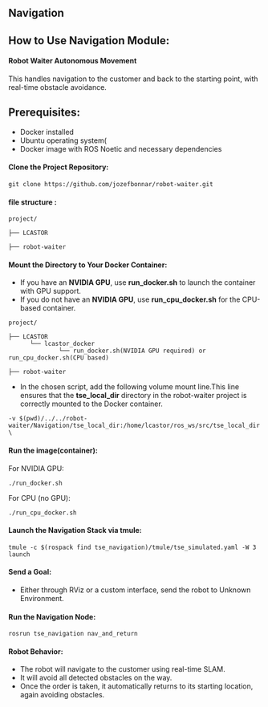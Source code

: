 ## Navigation 
## How to Use Navigation Module:
#### Robot Waiter Autonomous Movement

This handles navigation to the customer and back to the starting point, with real-time obstacle avoidance.

## Prerequisites:

- Docker installed
- Ubuntu operating system(
- Docker image with ROS Noetic and necessary dependencies

#### Clone the Project Repository:
~~~
git clone https://github.com/jozefbonnar/robot-waiter.git
~~~
#### file structure :
~~~
project/

├── LCASTOR

├── robot-waiter
~~~
#### Mount the Directory to Your Docker Container:

- If you have an **NVIDIA GPU**, use **run_docker.sh** to launch the container with GPU support.
- If you do not have an **NVIDIA GPU**, use **run_cpu_docker.sh** for the CPU-based container.

~~~
project/

├── LCASTOR
      └── lcastor_docker
              └── run_docker.sh(NVIDIA GPU required) or run_cpu_docker.sh(CPU based)

├── robot-waiter 
~~~
- In the chosen script, add the following volume mount line.This line ensures that the **tse_local_dir** directory in the robot-waiter project is correctly mounted to the Docker container.
~~~
-v $(pwd)/../../robot-waiter/Navigation/tse_local_dir:/home/lcastor/ros_ws/src/tse_local_dir \
~~~
#### Run the image(container):
For NVIDIA GPU:
~~~
./run_docker.sh
~~~
For CPU (no GPU):
~~~
./run_cpu_docker.sh
~~~
#### Launch the **Navigation Stack** via tmule:
~~~
tmule -c $(rospack find tse_navigation)/tmule/tse_simulated.yaml -W 3 launch
~~~
#### Send a Goal:

- Either through RViz or a custom interface, send the robot to Unknown Environment.

#### Run the Navigation Node:
~~~
rosrun tse_navigation nav_and_return
~~~

#### Robot Behavior:

- The robot will navigate to the customer using real-time SLAM.
- It will avoid all detected obstacles on the way.
- Once the order is taken, it automatically returns to its starting location, again avoiding obstacles.
